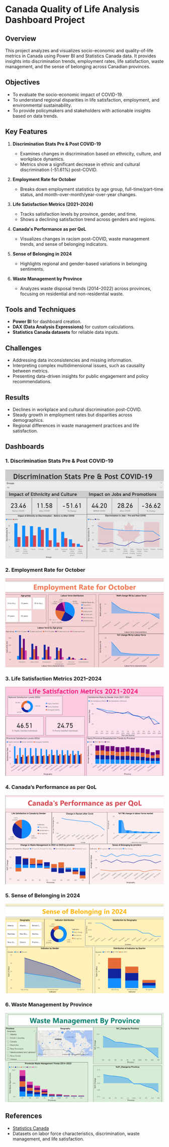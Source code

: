 # Canada Quality of Life Analysis Dashboard Project

## Overview
This project analyzes and visualizes socio-economic and quality-of-life metrics in Canada using Power BI and Statistics Canada data. It provides insights into discrimination trends, employment rates, life satisfaction, waste management, and the sense of belonging across Canadian provinces. 

## Objectives
- To evaluate the socio-economic impact of COVID-19.
- To understand regional disparities in life satisfaction, employment, and environmental sustainability.
- To provide policymakers and stakeholders with actionable insights based on data trends.

## Key Features
1. **Discrimination Stats Pre & Post COVID-19**
   - Examines changes in discrimination based on ethnicity, culture, and workplace dynamics.
   - Metrics show a significant decrease in ethnic and cultural discrimination (-51.61%) post-COVID.

2. **Employment Rate for October**
   - Breaks down employment statistics by age group, full-time/part-time status, and month-over-month/year-over-year changes.

3. **Life Satisfaction Metrics (2021–2024)**
   - Tracks satisfaction levels by province, gender, and time.
   - Shows a declining satisfaction trend across genders and regions.

4. **Canada's Performance as per QoL**
   - Visualizes changes in racism post-COVID, waste management trends, and sense of belonging indicators.

5. **Sense of Belonging in 2024**
   - Highlights regional and gender-based variations in belonging sentiments.

6. **Waste Management by Province**
   - Analyzes waste disposal trends (2014–2022) across provinces, focusing on residential and non-residential waste.

## Tools and Techniques
- **Power BI** for dashboard creation.
- **DAX (Data Analysis Expressions)** for custom calculations.
- **Statistics Canada datasets** for reliable data inputs.

## Challenges
- Addressing data inconsistencies and missing information.
- Interpreting complex multidimensional issues, such as causality between metrics.
- Presenting data-driven insights for public engagement and policy recommendations.

## Results
- Declines in workplace and cultural discrimination post-COVID.
- Steady growth in employment rates but disparities across demographics.
- Regional differences in waste management practices and life satisfaction.

## Dashboards

### 1. Discrimination Stats Pre & Post COVID-19
![Discrimination Dashboard](discrimination_dashboard.png)

### 2. Employment Rate for October
![Employment Dashboard](employment_dashboard.png)

### 3. Life Satisfaction Metrics 2021–2024
![Life Satisfaction Dashboard](life_satisfaction_dashboard.png)

### 4. Canada’s Performance as per QoL
![QoL Summary Dashboard](qol_summary_dashboard.png)

### 5. Sense of Belonging in 2024
![Sense of Belonging Dashboard](sob_dashboard.png)

### 6. Waste Management by Province
![Waste Management Dashboard](waste_mgmt_dashboard.png)


## References
- [Statistics Canada](https://www150.statcan.gc.ca/)
- Datasets on labor force characteristics, discrimination, waste management, and life satisfaction.
